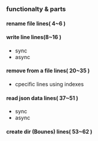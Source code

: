 ### functionalty & parts

#### rename file lines( 4~6 )

#### write line lines(8~16 )

- sync
- async

#### remove from a file lines( 20~35 )

- cpecific lines  using indexes

#### read json data lines( 37~51 )

- sync
- async

#### create dir (Bounes) lines( 53~62 )
